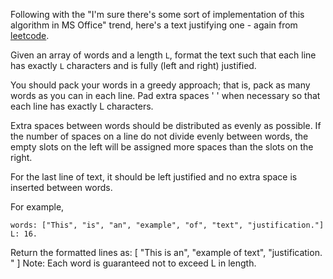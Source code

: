 Following with the "I'm sure there's some sort of implementation of this algorithm in MS Office" trend, here's a text justifying one - again from [leetcode](https://oj.leetcode.com/problems/text-justification/). 

Given an array of words and a length `L`, format the text such that each line has exactly `L` characters and is fully (left and right) justified.

You should pack your words in a greedy approach; that is, pack as many words as you can in each line. Pad extra spaces ' ' when necessary so that each line has exactly L characters.

Extra spaces between words should be distributed as evenly as possible. If the number of spaces on a line do not divide evenly between words, the empty slots on the left will be assigned more spaces than the slots on the right.

For the last line of text, it should be left justified and no extra space is inserted between words.

For example,

    words: ["This", "is", "an", "example", "of", "text", "justification."]
    L: 16.

Return the formatted lines as:
  [
     "This    is    an",
     "example  of text",
     "justification.  "
  ]
Note: Each word is guaranteed not to exceed L in length.